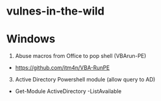 # vulnes-in-the-wild

# Windows

1) Abuse macros from Office to pop shell (VBArun-PE)
- https://github.com/itm4n/VBA-RunPE
3) Active Directory Powershell module (allow query to AD)
- Get-Module ActiveDirectory -ListAvailable 
